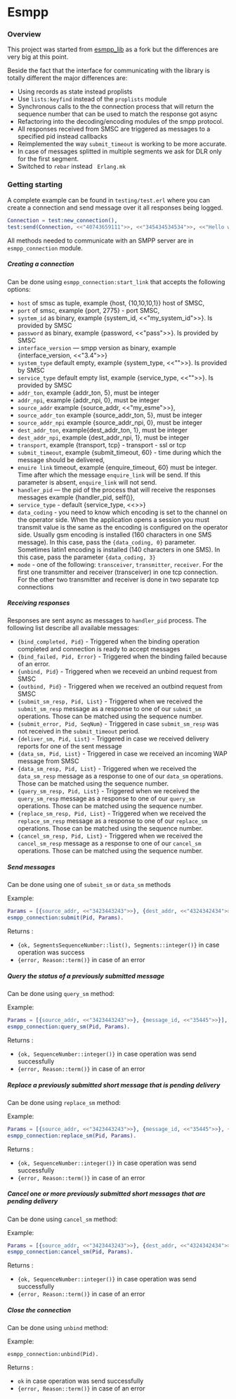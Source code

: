 Esmpp
=========

### Overview

This project was started from [esmpp_lib][1] as a fork but the differences are very big at this point.

Beside the fact that the interface for communicating with the library is totally different the major differences are:

- Using records as state instead proplists
- Use `lists:keyfind` instead of the `proplists` module
- Synchronous calls to the the connection process that will return the sequence number that can be used to match the response got async
- Refactoring into the decoding/encoding modules of the smpp protocol.
- All responses received from SMSC are triggered as messages to a specified pid instead callbacks
- Reimplemented the way `submit_timeout` is working to be more accurate.
- In case of messages splitted in multiple segments we ask for DLR only for the first segment.
- Switched to `rebar` instead ` Erlang.mk`

### Getting starting

A complete example can be found in `testing/test.erl` where you can create a connection and send message over it all responses being logged.

```erlang
Connection = test:new_connection(),
test:send(Connection, <<"40743659111">>, <<"345434534534">>, <<"Hello world sms!">>).
```

All methods needed to communicate with an SMPP server are in `esmpp_connection` module.

##### Creating a connection 

Can be done using `esmpp_connection:start_link` that accepts the following options:

- `host` of smsc as tuple, example {host, {10,10,10,1}} host of SMSC,
- `port` of smsc, example {port, 2775} - port SMSC,
- `system_id` as binary, example {system_id, <<"my_system_id">>}. Is provided by SMSC
- `password` as binary, example {password, <<"pass">>}. Is provided by SMSC
- `interface_version` — smpp version as binary, example {interface_version, <<"3.4">>}
- `system_type` default empty, example {system_type, <<"">>}. Is provided by SMSC
- `service_type` default empty list, example {service_type, <<"">>}. Is provided by SMSC
- `addr_ton`, example {addr_ton, 5}, must be integer
- `addr_npi`, example {addr_npi, 0}, must be integer
- `source_addr` example {source_addr, <<"my_esme">>},
- `source_addr_ton` example {source_addr_ton, 5}, must be integer
- `source_addr_npi` example {source_addr_npi, 0}, must be integer
- `dest_addr_ton`, example{dest_addr_ton, 1}, must be integer
- `dest_addr_npi`, example {dest_addr_npi, 1}, must be integer
- `transport`, example {transport, tcp} - transport - ssl or tcp
- `submit_timeout`, example {submit_timeout, 60} - time during which the message should be delivered,
- `enuire link` timeout, example {enquire_timeout, 60} must be integer. Time after which the message `enquire_link` will be send. If this parameter is absent, `enquire_link` will not send.
- `handler_pid` — the pid of the process that will receive the responses messages example {handler_pid, self()},
- `service_type` - default {service_type, <<>>}
- `data_coding` - you need to know which encoding is set to the channel on the operator side. When the application opens a session you must transmit value is the same as the encoding is configured on the operator side. Usually gsm encoding is installed (160 characters in one SMS message). In this case, pass the `{data_coding, 0}` parameter. Sometimes latin1 encoding is installed (140 characters in one SMS). In this case, pass the parameter `{data_coding, 3}`
- `mode` - one of the following: `transceiver`, `transmitter`, `receiver`. For the first one transmitter and receiver (transceiver) in one tcp connection. For the other two transmitter and receiver is done in two separate tcp connections

##### Receiving responses

Responses are sent async as messages to `handler_pid` process. The following list describe all available messages:

- `{bind_completed, Pid}` - Triggered when the binding operation completed and connection is ready to accept messages
- `{bind_failed, Pid, Error}` - Triggered when the binding failed because of an error.
- `{unbind, Pid}` - Triggered when we receveid an unbind request from SMSC
- `{outbind, Pid}` - Triggered when we received an outbind request from SMSC
- `{submit_sm_resp, Pid, List}` - Triggered when we received the `submit_sm_resp` message as a response to one of our `submit_sm` operations. Those can be matched using the sequence number.
- `{submit_error, Pid, SeqNum}` - Triggered in case `submit_sm_resp` was not received in the `submit_timeout` period.
- `{deliver_sm, Pid, List}` - Triggered in case we received delivery reports for one of the sent message
- `{data_sm, Pid, List}` -  Triggered in case we received an incoming WAP message from SMSC
- `{data_sm_resp, Pid, List}` - Triggered when we received the `data_sm_resp` message as a response to one of our `data_sm` operations. Those can be matched using the sequence number. 
- `{query_sm_resp, Pid, List}` - Triggered when we received the `query_sm_resp` message as a response to one of our `query_sm` operations. Those can be matched using the sequence number.
- `{replace_sm_resp, Pid, List}` - Triggered when we received the `replace_sm_resp` message as a response to one of our `replace_sm` operations. Those can be matched using the sequence number.
- `{cancel_sm_resp, Pid, List}` - Triggered when we received the `cancel_sm_resp` message as a response to one of our `cancel_sm` operations. Those can be matched using the sequence number. 

##### Send messages

Can be done using one of `submit_sm` or `data_sm` methods

Example:

```erl
Params = [{source_addr, <<"3423443243">>}, {dest_addr, <<"4324342434">>}, {text, <<"hello world">>}],
esmpp_connection:submit(Pid, Params).
```

Returns : 

- `{ok, SegmentsSequenceNumber::list(), Segments::integer()}` in case operation was success
- `{error, Reason::term()}` in case of an error

##### Query the status of a previously submitted message

Can be done using `query_sm` method:

Example:

```erl
Params = [{source_addr, <<"3423443243">>}, {message_id, <<"35445">>}],
esmpp_connection:query_sm(Pid, Params).
```

Returns : 

- `{ok, SequenceNumber::integer()}` in case operation was send successfully
- `{error, Reason::term()}` in case of an error

##### Replace a previously submitted short message that is pending delivery

Can be done using `replace_sm` method:

Example:

```erl
Params = [{source_addr, <<"3423443243">>}, {message_id, <<"35445">>}, {text, <<"new body">>}],
esmpp_connection:replace_sm(Pid, Params).
```

Returns : 

- `{ok, SequenceNumber::integer()}` in case operation was send successfully
- `{error, Reason::term()}` in case of an error

##### Cancel one or more previously submitted short messages that are pending delivery

Can be done using `cancel_sm` method:

Example:

```erl
Params = [{source_addr, <<"3423443243">>}, {dest_addr, <<"4324342434">>}, {message_id, <<"35445">>}],
esmpp_connection:cancel_sm(Pid, Params).
```

Returns : 

- `{ok, SequenceNumber::integer()}` in case operation was send successfully
- `{error, Reason::term()}` in case of an error

##### Close the connection

Can be done using `unbind` method:

Example:

`esmpp_connection:unbind(Pid).`

Returns : 

- `ok` in case operation was send successfully
- `{error, Reason::term()}` in case of an error

[1]:https://github.com/Alex-Zhuk/esmpp_lib